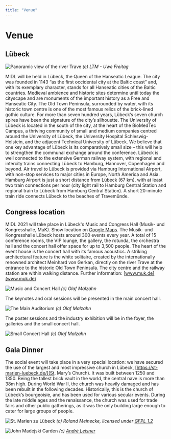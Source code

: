 ```yaml
---
title: "Venue"
---
```


# Venue

## Lübeck

![Panoramic view of the river Trave](/images/panorama.jpg)
*(c) LTM - Uwe Freitag*

MIDL will be held in Lübeck, the Queen of the Hanseatic League. The city was founded in 1143 “as the first occidental city at the Baltic coast” and, with its exemplary character, stands for all Hanseatic cities of the Baltic countries. Medieval ambience and historic sites determine until today the cityscape and are monuments of the important history as a Free and Hanseatic City. The Old Town Peninsula, surrounded by water, with its historic town centre is one of the most famous relics of the brick-lined gothic culture. For more than seven hundred years, Lübeck’s seven church spires have been the signature of the city’s silhouette. The University of Lübeck is located in the south of the city, at the heart of the BioMedTec Campus, a thriving community of small and medium companies centred around the University of Lübeck, the University Hospital Schleswig-Holstein, and the adjacent Technical University of Lübeck. 
We believe that one key advantage of Lübeck is its comparatively small size – this will help to strengthen the communal exchange around the conference.
Lübeck is well connected to the extensive German railway system, with regional and intercity trains connecting Lübeck to Hamburg, Hannover, Copenhagen and beyond. Air travel to Lübeck is provided via Hamburg International Airport, with non-stop services to major cities in Europe, North America and Asia. Hamburg Airport is just a short distance from Lübeck (67 km), with at least two train connections per hour (city light rail to Hamburg Central Station and regional train to Lübeck from Hamburg Central Station). A short 20-minute train ride connects Lübeck to the beaches of Travemünde.

## Congress location

MIDL 2021 will take place in Lübeck's Music and Congress Hall (Musik- und Kongresshalle, MuK). Show location on [Google Maps](https://goo.gl/maps/SeGD9AyZTw6dAp1z9). The Musik- und Kongresshalle Lübeck hosts around 300 events every year. A total of 15 conference rooms, the VIP lounge, the gallery, the rotunda, the orchestra hall and the concert hall offer space for up to 3,500 people. The heart of the event house is the concert hall with its famous acoustics. A striking architectural feature is the white solitaire, created by the internationally renowned architect Meinhard von Gerkan, directly on the river Trave at the entrance to the historic Old Town Peninsula. The city centre and the railway station are within walking distance. Further information: [www.muk.de](www.muk.de) 

![Music and Concert Hall](/images/venue/muk.jpg)
*(c) Olaf Malzahn*

The keynotes and oral sessions will be presented in the main concert hall.

![The Main Auditorium](/images/venue/muk_konzertsaal.jpg)
*(c) Olaf Malzahn*

The poster sessions and the industry exhibition will be in the foyer, the galleries and the small concert hall.

![Small Concert Hall](/images/venue/muk_kleiner_saal.jpg)
*(c) Olaf Malzahn*

## Gala Dinner

The social event will take place in a very special location: we have secured the use of the largest and most impressive church in Lübeck, [https://st-marien-luebeck.de/](St. Mary’s Church). It was built between 1250 and 1350. Being the tallest brick vault in the world, the central nave is more than 38m high. During World War II, the church was heavily damaged and has been rebuilt in the following decades. Historically, this is the church of Lübeck’s bourgeoisie, and has been used for various secular events. During the late middle ages and the renaissance, the church was used for trade fairs and other public gatherings, as it was the only building large enough to cater for large groups of people. 

![St. Marien zu Lübeck](/images/venue/marienkirche.jpg)
*(c) Roland Meinecke, licensed under [GFPL 1.2](http://www.gnu.org/licenses/old-licenses/fdl-1.2.html)*

![John Madejski Garden](/images/venue/marienkirche-innen.jpg)
*(c) [André Leisner](https://photography-leisner.de/)*
